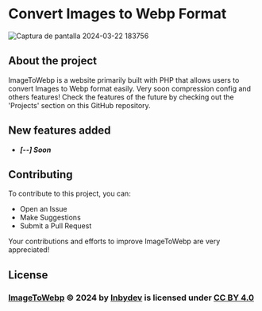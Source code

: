 # Convert Images to Webp Format

![Captura de pantalla 2024-03-22 183756](https://inby.dev/ImageToWebp/images/screenshot.webp)


## About the project

ImageToWebp is a website primarily built with PHP that allows users to convert Images to Webp format easily. Very soon compression config and others features! Check the features of the future by checking out the 'Projects' section on this GitHub repository.

## New features added
- ***[--] Soon***


## Contributing

To contribute to this project, you can:
- Open an Issue
- Make Suggestions
- Submit a Pull Request

Your contributions and efforts to improve ImageToWebp are very appreciated!


## License

<h3>
<a href="https://github.com/Inbydev/ImageToWebp">ImageToWebp</a> © 2024
by
<a href="https://github.com/Inbydev">Inbydev</a>
is licensed under
<a href="http://creativecommons.org/licenses/by/4.0/?ref=chooser-v1" target="_blank" style="display:inline-block;">CC BY 4.0
</a>
</h3>
